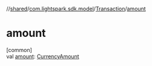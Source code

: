 //[shared](../../../index.md)/[com.lightspark.sdk.model](../index.md)/[Transaction](index.md)/[amount](amount.md)

# amount

[common]\
val [amount](amount.md): [CurrencyAmount](../-currency-amount/index.md)
